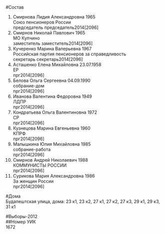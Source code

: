 #Состав  
1. Смирнова Лидия Александровна 1965  
    Союз пенсионеров России  
    председатель председатель2014[2096]  
2. Смирнов Николай Павлович 1965  
    МО Купчино  
    заместитель заместитель2014[2096]  
3. Кучеренко Марина Валерьевна 1967  
    Российская партия пенсионеров за справедливость  
    секретарь секретарь2014[2096]  
4. Асташенко Елена Михайловна 23.07.1958  
    ЕР  
    прг2014[2096]  
5. Белова Ольга Сергеевна 04.09.1990  
    собрание-дом  
    прг2014[2096]  
6. Иванова Валентина Федоровна 1949  
    ЛДПР  
    прг2014[2096]  
7. Кондратьева Ольга Валентиновна 1972  
    СР  
    прг2014[2096]  
8. Кузнецова Марина Евгеньевна 1960  
    КПРФ  
    прг2014[2096]  
9. Малышкина Юлия Михайловна 1985  
    собрание-работа  
    прг2014[2096]  
10. Смирнов Андрей Николаевич 1988  
    КОММУНИСТЫ РОССИИ  
    прг2014[2096]  
11. Сурикова Мария Александровна 1986  
    За женщин России  
    прг2014[2096]  
  
#Дома  
Будапештская улица, дома: 23 к1, 23 к2, 27 к1, 27 к2, 27 к3, 29 к1, 29 к3, 31 к1  
  
#Выборы-2012  
##Номер УИК  
1672  

